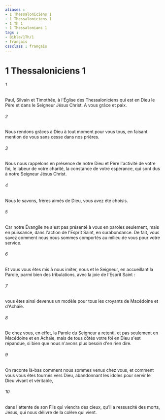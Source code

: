 ```yaml
---
aliases : 
- 1 Thessaloniciens 1
- 1 Thessaloniciens 1
- 1 Th 1
- 1 Thessalonians 1
tags : 
- Bible/1Th/1
- français
cssclass : français
---
```


# 1 Thessaloniciens 1

###### 1
Paul, Silvain et Timothée, à l'Église des Thessaloniciens qui est en Dieu le Père et dans le Seigneur Jésus Christ. A vous grâce et paix. 
###### 2
Nous rendons grâces à Dieu à tout moment pour vous tous, en faisant mention de vous sans cesse dans nos prières. 
###### 3
Nous nous rappelons en présence de notre Dieu et Père l'activité de votre foi, le labeur de votre charité, la constance de votre espérance, qui sont dus à notre Seigneur Jésus Christ. 
###### 4
Nous le savons, frères aimés de Dieu, vous avez été choisis. 
###### 5
Car notre Évangile ne s'est pas présenté à vous en paroles seulement, mais en puissance, dans l'action de l'Esprit Saint, en surabondance. De fait, vous savez comment nous nous sommes comportés au milieu de vous pour votre service. 
###### 6
Et vous vous êtes mis à nous imiter, nous et le Seigneur, en accueillant la Parole, parmi bien des tribulations, avec la joie de l'Esprit Saint : 
###### 7
vous êtes ainsi devenus un modèle pour tous les croyants de Macédoine et d'Achaïe. 
###### 8
De chez vous, en effet, la Parole du Seigneur a retenti, et pas seulement en Macédoine et en Achaïe, mais de tous côtés votre foi en Dieu s'est répandue, si bien que nous n'avons plus besoin d'en rien dire. 
###### 9
On raconte là-bas comment nous sommes venus chez vous, et comment vous vous êtes tournés vers Dieu, abandonnant les idoles pour servir le Dieu vivant et véritable, 
###### 10
dans l'attente de son Fils qui viendra des cieux, qu'il a ressuscité des morts, Jésus, qui nous délivre de la colère qui vient. 
